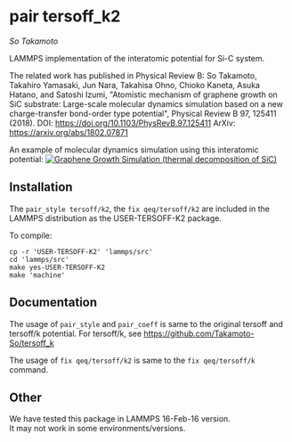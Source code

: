pair tersoff_k2
==============

_So Takamoto_

LAMMPS implementation of the interatomic potential for Si-C system.  

The related work has published in Physical Review B:
So Takamoto, Takahiro Yamasaki, Jun Nara, Takahisa Ohno, Chioko Kaneta, Asuka Hatano, and Satoshi Izumi, "Atomistic mechanism of graphene growth on SiC substrate: Large-scale molecular dynamics simulation based on a new charge-transfer bond-order type potential", Physical Review B 97, 125411 (2018).
DOI: <https://doi.org/10.1103/PhysRevB.97.125411>
ArXiv: <https://arxiv.org/abs/1802.07871>

An example of molecular dynamics simulation using this interatomic potential:
[![Graphene Growth Simulation (thermal decomposition of SiC)](http://img.youtube.com/vi/s5T1AEZ5G_0/0.jpg)](http://www.youtube.com/watch?v=s5T1AEZ5G_0)


Installation
------------

The `pair_style tersoff/k2`, the `fix qeq/tersoff/k2` are included
in the LAMMPS distribution as the USER-TERSOFF-K2 package.

To compile:

    cp -r 'USER-TERSOFF-K2' 'lammps/src'
    cd 'lammps/src'
    make yes-USER-TERSOFF-K2
    make 'machine'


Documentation
-------------

The usage of `pair_style` and `pair_coeff` is same to the original tersoff and tersoff/k potential.
For tersoff/k, see <https://github.com/Takamoto-So/tersoff_k>

The usage of `fix qeq/tersoff/k2` is same to the `fix qeq/tersoff/k` command.  

Other
-----

We have tested this package in LAMMPS 16-Feb-16 version.  
It may not work in some environments/versions.

